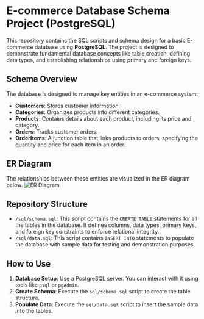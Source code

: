 # E-commerce Database Schema Project (PostgreSQL)

This repository contains the SQL scripts and schema design for a basic E-commerce database using **PostgreSQL**. The project is designed to demonstrate fundamental database concepts like table creation, defining data types, and establishing relationships using primary and foreign keys.

## Schema Overview

The database is designed to manage key entities in an e-commerce system:
- **Customers**: Stores customer information.
- **Categories**: Organizes products into different categories.
- **Products**: Contains details about each product, including its price and category.
- **Orders**: Tracks customer orders.
- **OrderItems**: A junction table that links products to orders, specifying the quantity and price for each item in an order.

## ER Diagram
The relationships between these entities are visualized in the ER diagram below.
![ER Diagram](ecommerce-er-diagram.png)

## Repository Structure
- `/sql/schema.sql`: This script contains the `CREATE TABLE` statements for all the tables in the database. It defines columns, data types, primary keys, and foreign key constraints to enforce relational integrity.
- `/sql/data.sql`: This script contains `INSERT INTO` statements to populate the database with sample data for testing and demonstration purposes.

## How to Use
1. **Database Setup**: Use a PostgreSQL server. You can interact with it using tools like `psql` or `pgAdmin`.
2. **Create Schema**: Execute the `sql/schema.sql` script to create the table structure.
3. **Populate Data**: Execute the `sql/data.sql` script to insert the sample data into the tables.
